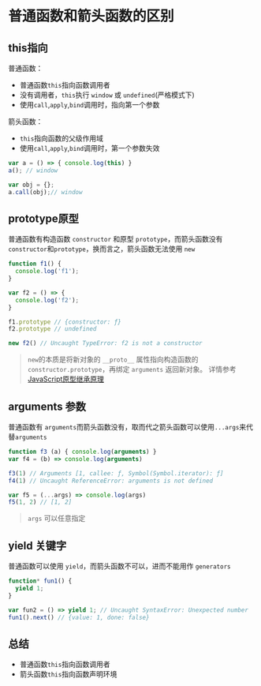 # 普通函数和箭头函数的区别
## this指向
普通函数：
* 普通函数`this`指向函数调用者
* 没有调用者，`this`执行 `window` 或 `undefined`(严格模式下)
* 使用`call`,`apply`,`bind`调用时，指向第一个参数

箭头函数：
* `this`指向函数的父级作用域
* 使用`call`,`apply`,`bind`调用时，第一个参数失效

```javascript
var a = () => { console.log(this) }
a(); // window

var obj = {};
a.call(obj);// window
```

## prototype原型
普通函数有构造函数 `constructor` 和原型 `prototype`，而箭头函数没有 `constructor`和`prototype`，换而言之，箭头函数无法使用 `new` 
```javascript
function f1() {
  console.log('f1');
}

var f2 = () => {
  console.log('f2');
}

f1.prototype // {constructor: ƒ}
f2.prototype // undefined

new f2() // Uncaught TypeError: f2 is not a constructor

```

> `new`的本质是将新对象的 `__proto__` 属性指向构造函数的 `constructor.prototype`，再绑定 `arguments` 返回新对象。
详情参考 [JavaScript原型继承原理](https://github.com/shuch/blog/issues/11#issue-598184637)

## arguments 参数
普通函数有 `arguments`而箭头函数没有，取而代之箭头函数可以使用`...args`来代替`arguments`

```javascript
function f3 (a) { console.log(arguments) }
var f4 = (b) => console.log(arguments)

f3(1) // Arguments [1, callee: ƒ, Symbol(Symbol.iterator): ƒ]
f4(1) // Uncaught ReferenceError: arguments is not defined

var f5 = (...args) => console.log(args)
f5(1, 2) // [1, 2]
```

> `args` 可以任意指定

## yield 关键字
普通函数可以使用 `yield`，而箭头函数不可以，进而不能用作 `generators`
```javascript
function* fun1() {
  yield 1;
}

var fun2 = () => yield 1; // Uncaught SyntaxError: Unexpected number
fun1().next() // {value: 1, done: false}
```

## 总结
* 普通函数`this`指向函数调用者
* 箭头函数`this`指向函数声明环境

